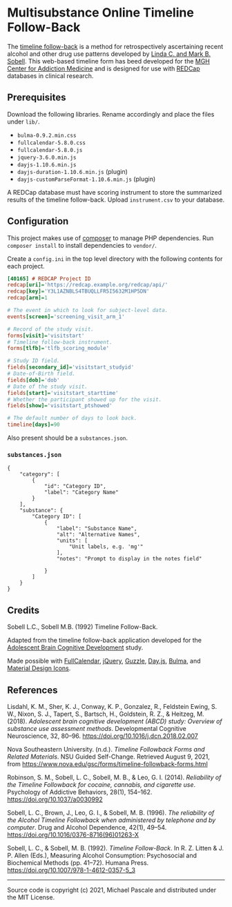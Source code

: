 # Multisubstance Online Timeline Follow-Back

The [timeline follow-back](https://en.wikipedia.org/wiki/Timeline_Followback_Method_Assessment_(Alcohol)) is a method for retrospectively ascertaining recent alcohol and other drug use patterns developed by [Linda C. and Mark B. Sobell](##Credits). This web-based timeline form has beed developed for the [MGH Center for Addiction Medicine](http://www.mghaddictionmedicine.com/) and is designed for use with [REDCap](https://www.project-redcap.org/) databases in clinical research.


## Prerequisites

Download the following libraries. Rename accordingly and place the files under `lib/`.

- `bulma-0.9.2.min.css`
- `fullcalendar-5.8.0.css`
- `fullcalendar-5.8.0.js`
- `jquery-3.6.0.min.js`
- `dayjs-1.10.6.min.js`
- `dayjs-duration-1.10.6.min.js` (plugin)
- `dayjs-customParseFormat-1.10.6.min.js` (plugin)

A REDCap database must have scoring instrument to store the summarized results of the timeline follow-back. Upload `instrument.csv` to your database.


## Configuration

This project makes use of [composer](https://getcomposer.org/) to manage PHP dependencies. Run `composer install` to install dependencies to `vendor/`.

Create a `config.ini` in the top level directory with the following contents for each project.
```ini
[40165] # REDCAP Project ID
redcap[uri]='https://redcap.example.org/redcap/api/'
redcap[key]='Y3L1AZNBLS4TBUQLLFR5I5632M1HP5DN'
redcap[arm]=1

# The event in which to look for subject-level data.
events[screen]='screening_visit_arm_1' 

# Record of the study visit.
forms[visit]='visitstart'   
# Timeline follow-back instrument.
forms[tlfb]='tlfb_scoring_module'

# Study ID field.
fields[secondary_id]='visitstart_studyid'
# Date-of-Birth field.
fields[dob]='dob'
# Date of the study visit.
fields[start]='visitstart_starttime'
# Whether the participant showed up for the visit.
fields[show]='visitstart_ptshowed'

# The default number of days to look back.
timeline[days]=90
```

Also present should be a `substances.json`.


### `substances.json`

```jsonc
{
    "category": [
        {
            "id": "Category ID",
            "label": "Category Name"
        }
    ],
    "substance": {
        "Category ID": [
            {
                "label": "Substance Name",
                "alt": "Alternative Names",
                "units": [
                    "Unit labels, e.g. 'mg'"
                ],
                "notes": "Prompt to display in the notes field"

            }
        ]
    }
}

```


## Credits

Sobell L.C., Sobell M.B. (1992) Timeline Follow-Back.

Adapted from the timeline follow-back application developed for the [Adolescent Brain Cognitive Development](https://github.com/ABCD-STUDY/timeline-followback) study. 

Made possible with [FullCalendar](https://fullcalendar.io/), [jQuery](https://jquery.com/), [Guzzle](https://docs.guzzlephp.org/en/stable/), [Day.js](https://day.js.org/), [Bulma](https://bulma.io/), and [Material Design Icons](https://github.com/google/material-design-icons).


## References

Lisdahl, K. M., Sher, K. J., Conway, K. P., Gonzalez, R., Feldstein Ewing, S. W., Nixon, S. J., Tapert, S., Bartsch, H., Goldstein, R. Z., & Heitzeg, M. (2018). _Adolescent brain cognitive development (ABCD) study: Overview of substance use assessment methods_. Developmental Cognitive Neuroscience, 32, 80–96. https://doi.org/10.1016/j.dcn.2018.02.007

Nova Southeastern University. (n.d.). _Timeline Followback Forms and Related Materials_. NSU Guided Self-Change. Retrieved August 9, 2021, from https://www.nova.edu/gsc/forms/timeline-followback-forms.html

Robinson, S. M., Sobell, L. C., Sobell, M. B., & Leo, G. I. (2014). _Reliability of the Timeline Followback for cocaine, cannabis, and cigarette use_. Psychology of Addictive Behaviors, 28(1), 154–162. https://doi.org/10.1037/a0030992

Sobell, L. C., Brown, J., Leo, G. I., & Sobell, M. B. (1996). _The reliability of the Alcohol Timeline Followback when administered by telephone and by computer_. Drug and Alcohol Dependence, 42(1), 49–54. https://doi.org/10.1016/0376-8716(96)01263-X

Sobell, L. C., & Sobell, M. B. (1992). _Timeline Follow-Back_. In R. Z. Litten & J. P. Allen (Eds.), Measuring Alcohol Consumption: Psychosocial and Biochemical Methods (pp. 41–72). Humana Press. https://doi.org/10.1007/978-1-4612-0357-5_3


---
Source code is copyright (c) 2021, Michael Pascale and distributed under the MIT License.